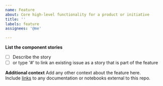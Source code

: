 ```yaml
---
name: Feature
about: Core high-level functionality for a product or initiative
title: ''
labels: feature
assignees: '@me'

---
```


**List the component stories**
- [ ] Describe the story
- [ ] or type '#' to link an existing issue as a story that is part of the feature

**Additional context**
Add any other context about the feature here.  
Include [links](https://) to any documentation or notebooks external to this repo.
